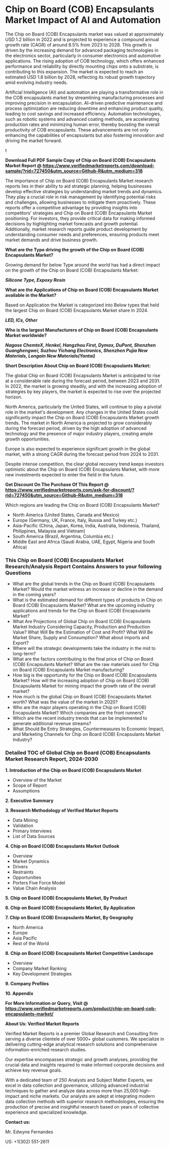 <meta name="title" content="Global Chip on Board (COB) Encapsulants Market Impact of AI and Automation"><meta name="description" content="The Chip on Board (COB) Encapsulants market was valued at approximately USD 1.2 billion in 2022 and is projected to experience a compound annual growth rate (CAGR) of "><meta name="title" content="Chip on Board (COB) Encapsulants Market Size, Share, Scope, Trends, Growth, Opportunities, Analysis, Forecast"><h1>Chip on Board (COB) Encapsulants Market Impact of AI and Automation</h1><p>The Chip on Board (COB) Encapsulants market was valued at approximately USD 1.2 billion in 2022 and is projected to experience a compound annual growth rate (CAGR) of around 8.5% from 2023 to 2028. This growth is driven by the increasing demand for advanced packaging technologies in the electronics sector, particularly in consumer electronics and automotive applications. The rising adoption of COB technology, which offers enhanced performance and reliability by directly mounting chips onto a substrate, is contributing to this expansion. The market is expected to reach an estimated USD 1.8 billion by 2028, reflecting its robust growth trajectory amid evolving industry needs.</p><p>Artificial Intelligence (AI) and automation are playing a transformative role in the COB encapsulants market by streamlining manufacturing processes and improving precision in encapsulation. AI-driven predictive maintenance and process optimization are reducing downtime and enhancing product quality, leading to cost savings and increased efficiency. Automation technologies, such as robotic systems and advanced coating methods, are accelerating production rates and minimizing human error, thereby boosting the overall productivity of COB encapsulants. These advancements are not only enhancing the capabilities of encapsulants but also fostering innovation and driving the market forward.</p>t</p><p id="" class=""><strong>Download Full PDF Sample Copy of Chip on Board (COB) Encapsulants Market Report @ <a href="https://www.verifiedmarketreports.com/download-sample/?rid=727450&utm_source=Github-R&utm_medium=318" target="_blank">https://www.verifiedmarketreports.com/download-sample/?rid=727450&utm_source=Github-R&utm_medium=318</a></strong></p><p>The importance of&nbsp;Chip on Board (COB) Encapsulants Market research reports lies in their ability to aid strategic planning, helping businesses develop effective strategies by understanding market trends and dynamics. They play a crucial role in risk management by identifying potential risks and challenges, allowing businesses to mitigate them proactively. These reports offer a competitive advantage by providing insights into competitors' strategies and Chip on Board (COB) Encapsulants Market positioning. For investors, they provide critical data for making informed decisions by highlighting market forecasts and growth potential. Additionally, market research reports guide product development by understanding consumer needs and preferences, ensuring products meet market demands and drive business growth.</p><p><strong>What are the&nbsp;Type driving the growth of the Chip on Board (COB) Encapsulants Market?</strong></p><p id="" class="">Growing demand for below Type around the world has had a direct impact on the growth of the Chip on Board (COB) Encapsulants Market:</p><em><strong>Silicone Type, Expoxy Resin</strong></em></p><strong>What are the&nbsp;Applications&nbsp;of Chip on Board (COB) Encapsulants Market available in the Market?</strong></p><p id="" class="">Based on Application the Market is categorized into Below types that held the largest Chip on Board (COB) Encapsulants Market share In 2024.</p><em><strong>LED, ICs, Other</strong></em></p><strong>Who is the largest Manufacturers of Chip on Board (COB) Encapsulants Market worldwide?</strong></p><p><em><strong>Nagase ChemteX, Henkel, Hangzhou First, Dymax, DuPont, Shenzhen Guanghengwei, Suzhou Yichang Electronics, Shenzhen Pujia New Materials, Longain New Materials(Yantai)</strong></em></p><p id="" class=""><strong>Short Description About Chip on Board (COB) Encapsulants Market:</strong></p><p>The global Chip on Board (COB) Encapsulants Market is anticipated to rise at a considerable rate during the forecast period, between 2023 and 2031. In 2022, the market is growing steadily, and with the increasing adoption of strategies by key players, the market is expected to rise over the projected horizon.</p><p>North America, particularly the United States, will continue to play a pivotal role in the market's development. Any changes in the United States could significantly impact the Chip on Board (COB) Encapsulants Market growth trends. The market in North America is projected to grow considerably during the forecast period, driven by the high adoption of advanced technology and the presence of major industry players, creating ample growth opportunities.</p><p>Europe is also expected to experience significant growth in the global market, with a strong CAGR during the forecast period from 2024 to 2031.</p><p>Despite intense competition, the clear global recovery trend keeps investors optimistic about the Chip on Board (COB) Encapsulants Market, with more new investments expected to enter the field in the future.</p><p id="" class=""><strong>Get Discount On The Purchase Of This Report @ <a href="https://www.verifiedmarketreports.com/ask-for-discount/?rid=727450&utm_source=Github-R&utm_medium=318" target="_blank">https://www.verifiedmarketreports.com/ask-for-discount/?rid=727450&utm_source=Github-R&utm_medium=318</a></strong></p>Which regions are leading the Chip on Board (COB) Encapsulants Market?</p><ul><li>North America (United States, Canada and Mexico)</li><li>Europe (Germany, UK, France, Italy, Russia and Turkey etc.)</li><li>Asia-Pacific (China, Japan, Korea, India, Australia, Indonesia, Thailand, Philippines, Malaysia and Vietnam)</li><li>South America (Brazil, Argentina, Columbia etc.)</li><li>Middle East and Africa (Saudi Arabia, UAE, Egypt, Nigeria and South Africa)</li></ul><h3 id="" class="">This Chip on Board (COB) Encapsulants Market Research/Analysis Report Contains Answers to your following Questions</h3><ul><li>What are the global trends in the Chip on Board (COB) Encapsulants Market? Would the market witness an increase or decline in the demand in the coming years?</li><li>What is the estimated demand for different types of products in Chip on Board (COB) Encapsulants Market? What are the upcoming industry applications and trends for the Chip on Board (COB) Encapsulants Market?</li><li>What Are Projections of Global Chip on Board (COB) Encapsulants Market Industry Considering Capacity, Production and Production Value? What Will Be the Estimation of Cost and Profit? What Will Be Market Share, Supply and Consumption? What about imports and Export?</li><li>Where will the strategic developments take the industry in the mid to long-term?</li><li>What are the factors contributing to the final price of Chip on Board (COB) Encapsulants Market? What are the raw materials used for Chip on Board (COB) Encapsulants Market manufacturing?</li><li>How big is the opportunity for the Chip on Board (COB) Encapsulants Market? How will the increasing adoption of Chip on Board (COB) Encapsulants Market for mining impact the growth rate of the overall market?</li><li>How much is the global Chip on Board (COB) Encapsulants Market worth? What was the value of the market In 2020?</li><li>Who are the major players operating in the Chip on Board (COB) Encapsulants Market? Which companies are the front runners?</li><li>Which are the recent industry trends that can be implemented to generate additional revenue streams?</li><li>What Should Be Entry Strategies, Countermeasures to Economic Impact, and Marketing Channels for Chip on Board (COB) Encapsulants Market Industry?</li></ul><h3 id="" class="">Detailed TOC of Global Chip on Board (COB) Encapsulants Market Research Report, 2024-2030</h3><p id="" class=""><strong>1. Introduction of the Chip on Board (COB) Encapsulants Market</strong></p><ul><li>Overview of the Market</li><li>Scope of Report</li><li>Assumptions</li></ul><p id="" class=""><strong>2. Executive Summary</strong></p><p id="" class=""><strong>3. Research Methodology of Verified Market Reports</strong></p><ul><li>Data Mining</li><li>Validation</li><li>Primary Interviews</li><li>List of Data Sources</li></ul><p id="" class=""><strong>4. Chip on Board (COB) Encapsulants Market Outlook</strong></p><ul><li>Overview</li><li>Market Dynamics</li><li>Drivers</li><li>Restraints</li><li>Opportunities</li><li>Porters Five Force Model</li><li>Value Chain Analysis</li></ul><p id="" class=""><strong>5. Chip on Board (COB) Encapsulants Market, By Product</strong></p><p id="" class=""><strong>6. Chip on Board (COB) Encapsulants Market, By Application</strong></p><p id="" class=""><strong>7. Chip on Board (COB) Encapsulants Market, By Geography</strong></p><ul><li>North America</li><li>Europe</li><li>Asia Pacific</li><li>Rest of the World</li></ul><p id="" class=""><strong>8. Chip on Board (COB) Encapsulants Market Competitive Landscape</strong></p><ul><li>Overview</li><li>Company Market Ranking</li><li>Key Development Strategies</li></ul><p id="" class=""><strong>9. Company Profiles</strong></p><p id="" class=""><strong>10. Appendix</strong></p><p id="" class=""><strong>For More Information or Query, Visit @ <a href="https://www.verifiedmarketreports.com/product/chip-on-board-cob-encapsulants-market/" target="_blank">https://www.verifiedmarketreports.com/product/chip-on-board-cob-encapsulants-market/</a></strong></p><p id="" class=""><strong>About Us: Verified Market Reports</strong></p><p id="" class="">Verified Market Reports is a premier Global Research and Consulting firm serving a diverse clientele of over 5000+ global customers. We specialize in delivering cutting-edge analytical research solutions and comprehensive information-enriched research studies.</p><p id="" class="">Our expertise encompasses strategic and growth analyses, providing the crucial data and insights required to make informed corporate decisions and achieve key revenue goals.</p><p id="" class="">With a dedicated team of 250 Analysts and Subject Matter Experts, we excel in data collection and governance, utilizing advanced industrial techniques to gather and analyze data across more than 25,000 high-impact and niche markets. Our analysts are adept at integrating modern data collection methods with superior research methodologies, ensuring the production of precise and insightful research based on years of collective experience and specialized knowledge.</p><p id="" class=""><strong>Contact us:</strong></p><p id="" class="">Mr. Edwyne Fernandes</p><p id="" class="">US: +1(302) 551-2611</p>